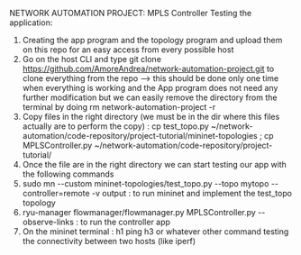 NETWORK AUTOMATION PROJECT: MPLS Controller
Testing the application:
1) Creating the app program and the topology program and upload them on this repo for an easy access from every possible host
2) Go on the host CLI and type git clone https://github.com/AmoreAndrea/network-automation-project.git to clone everything from the repo --> this should be done only one time when everything is working and the App program does not need any further modification but we can easily remove the directory from the terminal by doing rm network-automation-project -r
3) Copy files in the right directory (we must be in the dir where this files actually are to perform the copy) : cp test_topo.py ~/network-automation/code-repository/project-tutorial/mininet-topologies ; cp MPLSController.py ~/network-automation/code-repository/project-tutorial/
4) Once the file are in the right directory we can start testing our app with the following commands
5) sudo mn --custom mininet-topologies/test_topo.py --topo mytopo --controller=remote -v output : to run mininet and implement the test_topo topology
6) ryu-manager flowmanager/flowmanager.py MPLSController.py --observe-links : to run the controller app
7) On the mininet terminal : h1 ping h3 or whatever other command testing the connectivity between two hosts (like iperf)
   
   
